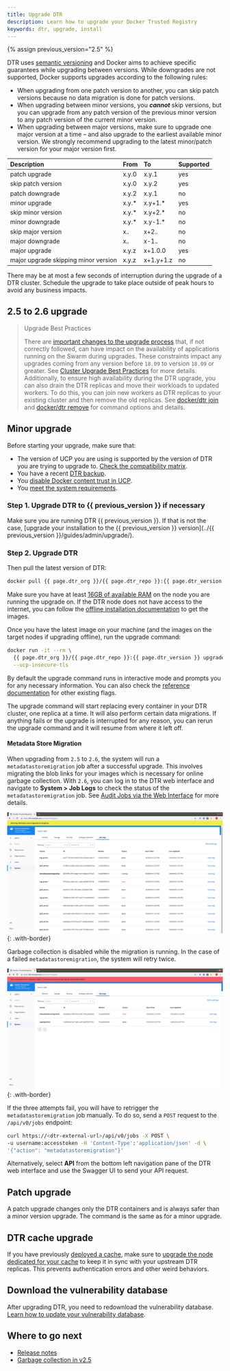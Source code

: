 ```yaml
---
title: Upgrade DTR
description: Learn how to upgrade your Docker Trusted Registry
keywords: dtr, upgrade, install
---
```


{% assign previous_version="2.5" %}

DTR uses [semantic versioning](http://semver.org/) and Docker aims to achieve specific
guarantees while upgrading between versions. While downgrades are not supported, Docker supports upgrades according to the following rules:

* When upgrading from one patch version to another, you can skip patch versions
  because no data migration is done for patch versions.
* When upgrading between minor versions, you ***cannot*** skip versions, but you can
  upgrade from any patch version of the previous minor version to any patch
  version of the current minor version.
* When upgrading between major versions, make sure to upgrade one major
  version at a time &ndash; and also upgrade to the earliest available minor
  version. We strongly recommend upgrading to the latest minor/patch
  version for your major version first.

| Description                          | From  | To        | Supported |
|:-------------------------------------|:------|:----------|:----------|
| patch upgrade                        | x.y.0 | x.y.1     | yes       |
| skip patch version                   | x.y.0 | x.y.2     | yes       |
| patch downgrade                      | x.y.2 | x.y.1     | no        |
| minor upgrade                        | x.y.* | x.y+1.*   | yes       |
| skip minor version                   | x.y.* | x.y+2.*   | no        |
| minor downgrade                      | x.y.* | x.y-1.*   | no        |
| skip major version                   | x.*.* | x+2.*.*   | no        |
| major downgrade                      | x.*.* | x-1.*.*   | no        |
| major upgrade                        | x.y.z | x+1.0.0   | yes       |
| major upgrade skipping minor version | x.y.z | x+1.y+1.z | no        |

There may be at most a few seconds of interruption during the upgrade of a
DTR cluster. Schedule the upgrade to take place outside of peak hours
to avoid any business impacts.

## 2.5 to 2.6 upgrade

> Upgrade Best Practices
>
> There are [important changes to the upgrade process](/ee/upgrade) that, if not correctly followed, can have impact on the availability of applications running on the Swarm during upgrades. These constraints impact any upgrades coming from any version before `18.09` to version `18.09` or greater. See [Cluster Upgrade Best Practices](/ee/upgrade.md#cluster-upgrade-best-practices) for more details. Additionally, to ensure high availability during the DTR upgrade, you can also drain the DTR replicas and move their workloads to updated workers. To do this, you can join new workers as DTR replicas to your existing cluster and then remove the old replicas. See [docker/dtr join](/reference/dtr/2.6/cli/join) and [docker/dtr remove](/reference/dtr/2.6/cli/remove) for command options and details.

## Minor upgrade

Before starting your upgrade, make sure that:
* The version of UCP you are using is supported by the version of DTR you
are trying to upgrade to. [Check the compatibility matrix](https://success.docker.com/article/compatibility-matrix).
* You have a recent [DTR backup](disaster-recovery/create-a-backup).
* You [disable Docker content trust in UCP](/ee/ucp/admin/configure/run-only-the-images-you-trust/).
* You [meet the system requirements](install/system-requirements).

### Step 1. Upgrade DTR to {{ previous_version }} if necessary

Make sure you are running DTR {{ previous_version }}. If that is not the case,
[upgrade your installation to the {{ previous_version }} version](../{{ previous_version }}/guides/admin/upgrade/).

### Step 2. Upgrade DTR

Then pull the latest version of DTR:

```bash
docker pull {{ page.dtr_org }}/{{ page.dtr_repo }}:{{ page.dtr_version }}
```

Make sure you have at least [16GB of available RAM](install/system-requirements) on the node you are running the upgrade on. If the DTR node does not have access to the internet, you can
follow the [offline installation documentation](install/install-offline)
to get the images.

Once you have the latest image on your machine (and the images on the target
nodes if upgrading offline), run the upgrade command:

```bash
docker run -it --rm \
  {{ page.dtr_org }}/{{ page.dtr_repo }}:{{ page.dtr_version }} upgrade \
  --ucp-insecure-tls
```

By default the upgrade command runs in interactive mode and prompts you for
any necessary information. You can also check the
[reference documentation](/reference/dtr/2.6/cli/index.md) for other existing flags.

The upgrade command will start replacing every container in your DTR cluster,
one replica at a time. It will also perform certain data migrations. If anything
fails or the upgrade is interrupted for any reason, you can rerun the upgrade
command and it will resume from where it left off.


#### Metadata Store Migration

When upgrading from `2.5` to `2.6`, the system will run a `metadatastoremigration` job after a successful upgrade. This involves migrating the blob links for your images which is necessary for online garbage collection. With `2.6`, you can log in to the DTR web interface and navigate to **System > Job Logs** to check the status of the `metadatastoremigration` job. See [Audit Jobs via the Web Interface](/ee/dtr/admin/manage-jobs/audit-jobs-via-ui/) for more details.

![](../images/migration-warning.png){: .with-border}

Garbage collection is disabled while the migration is running. In the case of a failed `metadatastoremigration`, the system will retry twice.

![](../images/migration-error.png){: .with-border}

If the three attempts fail, you will have to retrigger the `metadatastoremigration` job manually. To do so, send a `POST` request to the `/api/v0/jobs` endpoint:

```bash
curl https://<dtr-external-url>/api/v0/jobs -X POST \
-u username:accesstoken -H 'Content-Type':'application/json' -d \
'{"action": "metadatastoremigration"}'
```
Alternatively, select **API** from the bottom left navigation pane of the DTR web interface and use the Swagger UI to send your API request.

## Patch upgrade

A patch upgrade changes only the DTR containers and is always safer than a minor version
upgrade. The command is the same as for a minor upgrade.

## DTR cache upgrade

If you have previously [deployed a cache](/ee/dtr/admin/configure/deploy-caches/), make sure to [upgrade the node dedicated for your cache](/ee/upgrade) to keep it in sync with your upstream DTR replicas. This prevents authentication errors and other weird behaviors.

## Download the vulnerability database

After upgrading DTR, you need to redownload the vulnerability database.
[Learn how to update your vulnerability database](configure/set-up-vulnerability-scans.md#update-the-cve-scanning-database).

## Where to go next

- [Release notes](../release-notes)
- [Garbage collection in v2.5](/datacenter/dtr/2.5/guides/admin/configure/garbage-collection/)
